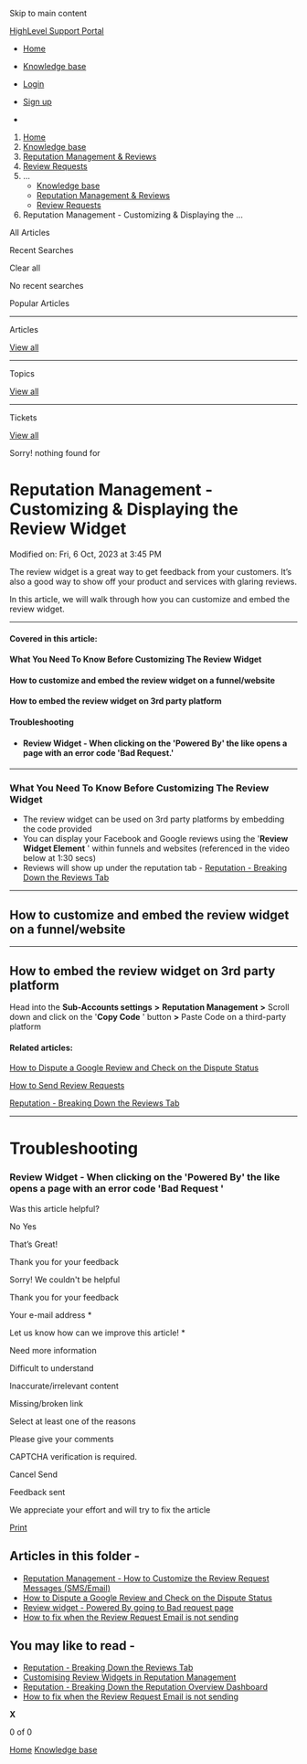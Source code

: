 Skip to main content

[ HighLevel Support Portal ](https://help.gohighlevel.com)

  * [ Home ](/support/home)
  * [ Knowledge base ](/support/solutions)

  * [Login](/support/login)
  * [Sign up](/support/signup)
  * 

  1. [Home](/support/home)
  2. [Knowledge base](/support/solutions)
  3. [Reputation Management & Reviews](/support/solutions/48000449583)
  4. [Review Requests](/support/solutions/folders/48000666025)
  5. ... 
     * [Knowledge base](/support/solutions)
     * [Reputation Management & Reviews](/support/solutions/48000449583)
     * [Review Requests](/support/solutions/folders/48000666025)
  6. Reputation Management - Customizing & Displaying the ...

All  Articles 

Recent Searches

Clear all

No recent searches

Popular Articles

* * *

Articles

[View all](/support/search/solutions)

* * *

Topics

[View all](/support/search/topics)

* * *

Tickets

[View all](/support/search/tickets)

Sorry! nothing found for   

# Reputation Management - Customizing & Displaying the Review Widget

Modified on: Fri, 6 Oct, 2023 at 3:45 PM

The review widget is a great way to get feedback from your customers. It’s also a good way to show off your product and services with glaring reviews.  
  
In this article, we will walk through how you can customize and embed the review widget.

* * *

#### **Covered in this article:**

#### **What You Need To Know Before Customizing The Review Widget**

#### **How to customize and embed the review widget on a funnel/website**

#### **How to embed the review widget on 3rd party platform**

####   
**Troubleshooting**

  * ####  Review Widget - When clicking on the 'Powered By' the like opens a page with an error code 'Bad Request.'

####   

* * *

### **What You Need To Know Before Customizing The Review Widget**

  * The review widget can be used on 3rd party platforms by embedding the code provided
  * You can display your Facebook and Google reviews using the '**Review Widget Element** ' within funnels and websites (referenced in the video below at 1:30 secs)
  * Reviews will show up under the reputation tab - [Reputation - Breaking Down the Reviews Tab](https://help.gohighlevel.com/en/support/solutions/articles/48001222826)

* * *

## **How to customize and embed the review widget on a funnel/website**

* * *

## **How to embed the review widget on 3rd party platform**

Head into the **Sub-Accounts settings** **>** **Reputation Management** **>** Scroll down and click on the '**Copy Code** ' button **>** Paste Code on a third-party platform

#### **Related articles:**

[How to Dispute a Google Review and Check on the Dispute Status](https://help.gohighlevel.com/en/support/solutions/articles/48001180761)

[How to Send Review Requests](https://help.gohighlevel.com/en/support/solutions/articles/48001222668)

[Reputation - Breaking Down the Reviews Tab](https://help.gohighlevel.com/en/support/solutions/articles/48001222826)

* * *

# **Troubleshooting**

### **Review Widget -** When clicking on the '__Powered By'__ the like opens a page with an error code '__Bad Request__ '

Was this article helpful?

No  Yes 

That’s Great!

Thank you for your feedback

Sorry! We couldn't be helpful

Thank you for your feedback

Your e-mail address *

Let us know how can we improve this article! *

Need more information 

Difficult to understand 

Inaccurate/irrelevant content 

Missing/broken link 

Select at least one of the reasons 

Please give your comments 

CAPTCHA verification is required. 

Cancel  Send 

Feedback sent

We appreciate your effort and will try to fix the article

[Print](javascript:print\(\))

## Articles in this folder -

  * [Reputation Management - How to Customize the Review Request Messages (SMS/Email)](/support/solutions/articles/48000980328-reputation-management-how-to-customize-the-review-request-messages-sms-email-)
  * [How to Dispute a Google Review and Check on the Dispute Status](/support/solutions/articles/48001180761-how-to-dispute-a-google-review-and-check-on-the-dispute-status)
  * [Review widget - Powered By going to Bad request page](/support/solutions/articles/48001181136-review-widget-powered-by-going-to-bad-request-page)
  * [How to fix when the Review Request Email is not sending](/support/solutions/articles/48001204155-how-to-fix-when-the-review-request-email-is-not-sending)

## You may like to read -

  * [Reputation - Breaking Down the Reviews Tab](/support/solutions/articles/48001222826-reputation-breaking-down-the-reviews-tab)
  * [Customising Review Widgets in Reputation Management](/support/solutions/articles/155000000997-customising-review-widgets-in-reputation-management)
  * [Reputation - Breaking Down the Reputation Overview Dashboard](/support/solutions/articles/48001222767-reputation-breaking-down-the-reputation-overview-dashboard)
  * [How to fix when the Review Request Email is not sending](/support/solutions/articles/48001204155-how-to-fix-when-the-review-request-email-is-not-sending)

**X**

0 of 0 []()

[Home](/support/home) [Knowledge base](/support/solutions)
